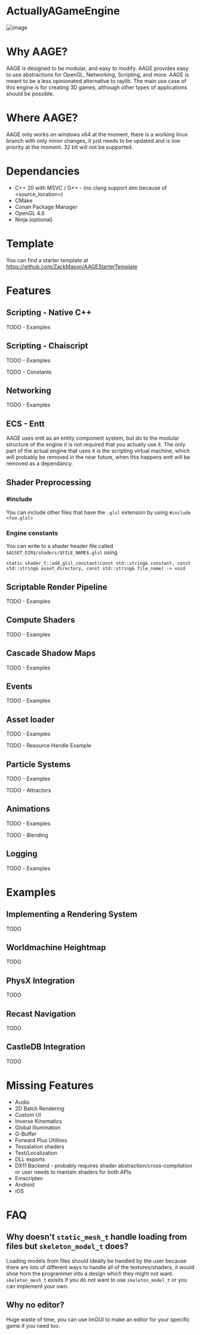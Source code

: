 # ActuallyAGameEngine

![image](https://user-images.githubusercontent.com/3623261/184268773-de19e916-4889-450d-9553-8c058959e6c0.png)

# Why AAGE?

AAGE is designed to be modular, and easy to modify. AAGE provides easy to use abstractions for OpenGL, Networking, Scripting, and more.
AAGE is meant to be a less opinionated alternative to raylib. The main use case of this engine is for creating 3D games, although other types of applications should be possible.

# Where AAGE?

AAGE only works on windows x64 at the moment, there is a working linux branch with only minor changes, it just needs to be updated and is low priority at the moment. 32 bit will not be supported.

# Dependancies 

- C++ 20 with MSVC / G++ - (no clang support atm because of <source_location>) 
- CMake
- Conan Package Manager
- OpenGL 4.6
- Ninja (optional)


# Template

You can find a starter template at https://github.com/ZackMason/AAGEStarterTemplate

# Features

## Scripting - Native C++

TODO - Examples

## Scripting - Chaiscript

TODO - Examples

TODO - Constants

## Networking

TODO - Examples

## ECS - Entt

AAGE uses entt as an entity component system, but do to the modular structure of the engine it is not required that you actually use it.
The only part of the actual engine that uses it is the scripting virtual machine, which will probably be removed in the near future, when this happens entt will be removed as a dependancy.

## Shader Preprocessing 


### #include

You can include other files that have the `.glsl` extension by using `#include <foo.glsl>`

### Engine constants

You can write to a shader header file called `$ASSET_DIR$/shaders/$FILE_NAME$.glsl` using 
```
static shader_t::add_glsl_constant(const std::string& constant, const std::string& asset_directory, const std::string& file_name) -> void
```

## Scriptable Render Pipeline

TODO - Examples

## Compute Shaders

TODO - Examples

## Cascade Shadow Maps

TODO - Examples

## Events

TODO - Examples

## Asset loader

TODO - Examples

TODO - Resource Handle Example

## Particle Systems

TODO - Examples

TODO - Attractors

## Animations

TODO - Examples

TODO - Blending

## Logging

TODO - Examples

# Examples

## Implementing a Rendering System

TODO

## Worldmachine Heightmap

TODO

## PhysX Integration

TODO

## Recast Navigation 

TODO

## CastleDB Integration

TODO

# Missing Features

- Audio
- 2D Batch Rendering
- Custom UI
- Inverse Kinematics
- Global Illumination
- G-Buffer
- Forward Plus Utilities
- Tessalation shaders
- Text/Localization 
- DLL exports
- DX11 Backend - probably requires shader abstraction/cross-compilation or user needs to mantain shaders for both APIs
- Emscripten
- Android
- iOS

# FAQ

## Why doesn't `static_mesh_t` handle loading from files but `skeleton_model_t` does?

Loading models from files should Ideally be handled by the user because there are lots of different ways to handle all of the textures/shaders, it would shoe horn the programmer into a design which they might not want. `skeleton_mesh_t` exisits if you do not want to use `skeleton_model_t` or you can implement your own.


## Why no editor?

Huge waste of time, you can use ImGUI to make an editor for your specific game if you need too.


